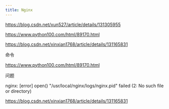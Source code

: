 ```yaml
---
title: Nginx
---
```



https://blog.csdn.net/xun527/article/details/131305955



https://www.python100.com/html/89170.html


https://blog.csdn.net/xinxian1768/article/details/131165831



命令

https://www.python100.com/html/89170.html



问题

nginx: [error] open() "/usr/local/nginx/logs/nginx.pid" failed (2: No such file or directory)

https://blog.csdn.net/xinxian1768/article/details/131165831